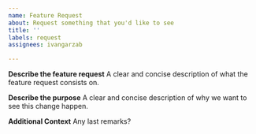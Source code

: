 ```yaml
---
name: Feature Request
about: Request something that you'd like to see 
title: ''
labels: request
assignees: ivangarzab

---
```


**Describe the feature request**
A clear and concise description of what the feature request consists on.

**Describe the purpose**
A clear and concise description of why we want to see this change happen.

**Additional Context**
Any last remarks?